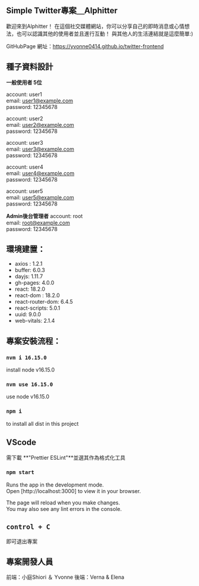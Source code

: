 ## Simple Twitter專案＿Alphitter
歡迎來到Alphitter！
在這個社交媒體網站，你可以分享自己的即時消息或心情想法，也可以認識其他的使用者並且進行互動！
與其他人的生活連結就是這麼簡單:)

GitHubPage 網址：https://yvonne0414.github.io/twitter-frontend

## 種子資料設計  
**一般使用者 5位** 

account: user1   
email: user1@example.com  
password: 12345678  

account: user2  
email: user2@example.com  
password: 12345678  

account: user3  
email: user3@example.com  
password: 12345678  

account: user4  
email: user4@example.com  
password: 12345678  

account: user5  
email: user5@example.com  
password: 12345678  

**Admin後台管理者**
account: root  
email: root@example.com  
password: 12345678  


## 環境建置：
 * axios : 1.2.1
 * buffer: 6.0.3
 * dayjs: 1.11.7
 * gh-pages: 4.0.0
 * react: 18.2.0
 * react-dom : 18.2.0
 * react-router-dom: 6.4.5
 * react-scripts: 5.0.1
 * uuid: 9.0.0
 * web-vitals: 2.1.4

## 專案安裝流程：

### `nvm i 16.15.0`

install node v16.15.0

### `nvm use 16.15.0`

use node v16.15.0

### `npm i`

to install all dist in this project

## VScode 
需下載 **"Prettier ESLint"**並選其作為格式化工具

### `npm start`

Runs the app in the development mode.\
Open [http://localhost:3000] to view it in your browser.

The page will reload when you make changes.\
You may also see any lint errors in the console.

## `control + C`
 即可退出專案


## 專案開發人員
前端：小庭Shiori ＆ Yvonne
後端：Verna & Elena